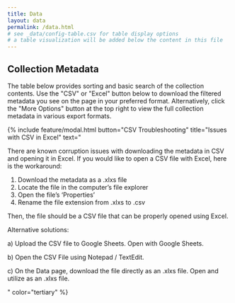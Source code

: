 ```yaml
---
title: Data
layout: data
permalink: /data.html
# see _data/config-table.csv for table display options
# a table visualization will be added below the content in this file
---
```


## Collection Metadata

The table below provides sorting and basic search of the collection contents. 
Use the "CSV" or "Excel" button below to download the filtered metadata you see on the page in your preferred format. 
Alternatively, click the "More Options" button at the top right to view the full collection metadata in various export formats. 

{% include feature/modal.html button="CSV Troubleshooting" title="Issues with CSV in Excel" text="
<p>There are known corruption issues with downloading the metadata in CSV and opening it in Excel. If you would like to open a CSV file with Excel, here is the workaround:</p>

1.	Download the metadata as a .xlxs file
2.	Locate the file in the computer’s file explorer
3.	Open the file’s ‘Properties’
4.	Rename the file extension from .xlxs to .csv

<p>Then, the file should be a CSV file that can be properly opened using Excel.</p>

Alternative solutions: 
<p> a) Upload the CSV file to Google Sheets. Open with Google Sheets.</p> 
<p> b) Open the CSV File using Notepad / TextEdit.</p>
<p> c) On the Data page, download the file directly as an .xlxs file. Open and utilize as an .xlxs file.</p>" color="tertiary" %}

